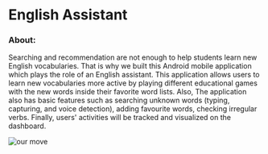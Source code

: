 # English Assistant
### About:
Searching and recommendation are not enough to help students learn new English vocabularies. That is why we built this Android mobile application which plays the role of an English assistant. This application allows users to learn new vocabularies more active by playing different educational games with the new words inside their favorite word lists. Also, The application also has basic features such as searching unknown words (typing, capturing, and voice detection), adding favourite words, checking irregular verbs. Finally, users' activities will be tracked and visualized on the dashboard. 

![our move](https://user-images.githubusercontent.com/34677577/39404699-d7d9eb10-4bdb-11e8-81a9-4cd683a215fb.PNG)
